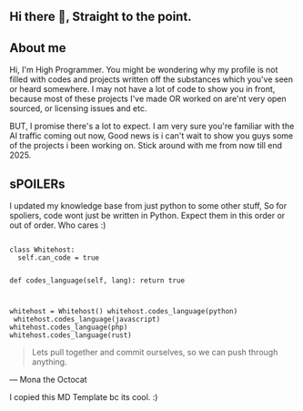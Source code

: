 ## Hi there 👋, Straight to the point.

<!--
**WHITEH0ST/WHITEH0ST** is a ✨ _special_ ✨ repository because its `README.md` (this file) appears on your GitHub profile.

Here are some ideas to get you started:

- 🔭 I’m currently working on ...
- 🌱 I’m currently learning ...
- 👯 I’m looking to collaborate on ...
- 🤔 I’m looking for help with ...
- 💬 Ask me about ...
- 📫 How to reach me: ...
- 😄 Pronouns: ...
- ⚡ Fun fact: ...
-->

## About me

Hi, I'm High Programmer. You might be wondering why my profile is not filled with codes and projects written off the substances which you've seen or heard somewhere. I may not have a lot of code to show you in front, because most of these projects I've made OR worked on are'nt  very open sourced, or licensing issues and etc. 

BUT, I promise there's a lot to expect. I am very sure you're familiar with the AI traffic coming out now, Good news is i can't wait to show you guys some of the projects i been working on. Stick around with me from now till end 2025.

## sPOILERs
I updated my knowledge base from just python to some other stuff, So for spoliers, code wont just be written in Python. Expect them in this order or out of order. Who cares :)


<code language=python>
class Whitehost:
  self.can_code = true

  def codes_language(self, lang):
    return true

whitehost = Whitehost()
whitehost.codes_language(python)  <!-- True -->
whitehost.codes_language(javascript)  <!-- True -->
whitehost.codes_language(php)  <!-- True -->
whitehost.codes_language(rust)  <!-- True -->
</code>

> Lets pull together and commit ourselves, so we can push through anything.

— Mona the Octocat


I copied this MD Template bc its cool. :)

